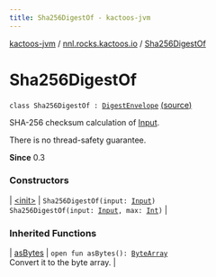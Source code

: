 ```yaml
---
title: Sha256DigestOf - kactoos-jvm
---
```


[kactoos-jvm](../../index.html) / [nnl.rocks.kactoos.io](../index.html) / [Sha256DigestOf](./index.html)

# Sha256DigestOf

`class Sha256DigestOf : `[`DigestEnvelope`](../-digest-envelope/index.html) [(source)](https://github.com/neonailol/kactoos/blob/master/kactoos-jvm/src/main/kotlin/nnl/rocks/kactoos/io/Sha256DigestOf.kt#L12)

SHA-256 checksum calculation of [Input](../../nnl.rocks.kactoos/-input/index.html).

There is no thread-safety guarantee.

**Since**
0.3

### Constructors

| [&lt;init&gt;](-init-.html) | `Sha256DigestOf(input: `[`Input`](../../nnl.rocks.kactoos/-input/index.html)`)`<br>`Sha256DigestOf(input: `[`Input`](../../nnl.rocks.kactoos/-input/index.html)`, max: `[`Int`](https://kotlinlang.org/api/latest/jvm/stdlib/kotlin/-int/index.html)`)` |

### Inherited Functions

| [asBytes](../-digest-envelope/as-bytes.html) | `open fun asBytes(): `[`ByteArray`](https://kotlinlang.org/api/latest/jvm/stdlib/kotlin/-byte-array/index.html)<br>Convert it to the byte array. |

